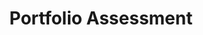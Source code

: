 ---
title: Portfolio Assessment
parent: Portfolio Analysis of Your Company
layout: default
nav_order: 5
---